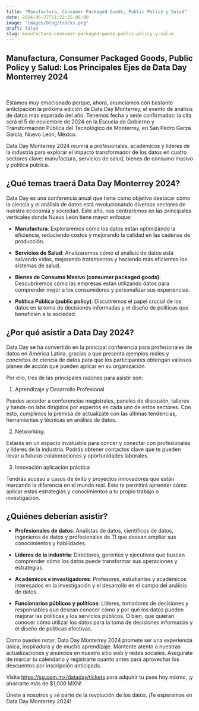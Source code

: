 ```yaml
---
title: "Manufactura, Consumer Packaged Goods, Public Policy y Salud"
date: 2024-06-27T11:22:25-06:00
image: "images/blog/tracks.png"
draft: false
slug: manufactura-consumer-packaged-goods-public-policy-y-salud
---
```


## Manufactura, Consumer Packaged Goods, Public Policy y Salud: Los Principales Ejes de Data Day Monterrey 2024

<br>

Estamos muy emocionado porque, ahora, anunciamos con bastante anticipación la próxima edición de Data Day Monterrey, el evento de análisis de datos más esperado del año. Tenemos fecha y sede confirmadas: la cita será el 5 de noviembre de 2024 en la Escuela de Gobierno y Transformación Pública del Tecnológico de Monterrey, en San Pedro Garza García, Nuevo León, México.

Data Day Monterrey 2024 reunirá a profesionales, académicos y líderes de la industria para explorar el impacto transformador de los datos en cuatro sectores clave: manufactura, servicios de salud, bienes de consumo masivo y política pública.

## ¿Qué temas traerá Data Day Monterrey 2024?

Data Day es una conferencia anual que tiene como objetivo destacar cómo la ciencia y el análisis de datos está revolucionando diversos sectores de nuestra economía y sociedad. Este año, nos centraremos en las principales verticales donde Nuevo León tiene mayor enfoque:

* **Manufactura**: Exploraremos cómo los datos están optimizando la eficiencia, reduciendo costos y mejorando la calidad en las cadenas de producción.

* **Servicios de Salud**: Analizaremos cómo el análisis de datos está salvando vidas, mejorando tratamientos y haciendo más eficientes los sistemas de salud.

* **Bienes de Consumo Masivo (consumer packaged goods)**: Descubriremos cómo las empresas están utilizando datos para comprender mejor a los consumidores y personalizar sus experiencias.

* **Política Pública (public policy)**: Discutiremos el papel crucial de los datos en la toma de decisiones informadas y el diseño de políticas que beneficien a la sociedad.

## ¿Por qué asistir a Data Day 2024?

Data Day se ha convertido en la principal conferencia para profesionales de datos en América Latina, gracias a que presenta ejemplos reales y concretos de ciencia de datos para que los participantes obtengan valiosos planes de acción que pueden aplicar en su organización.

Por ello, tres de las principales razones para asistir son:

1. Aprendizaje y Desarrollo Profesional

Puedes acceder a conferencias magistrales, paneles de discusión, talleres y hands-on labs dirigidos por expertos en cada uno de estos sectores. Con esto, cumplimos la premisa de actualízate con las últimas tendencias, herramientas y técnicas en análisis de datos.

2. Networking:

Estarás en un espacio invaluable para concer y conectar con profesionales y líderes de la industria. Podrás obtener contactos clave que te pueden llevar a futuras colaboraciones y oportunidades laborales.

3. Innovación aplicación práctica

Tendrás acceso a casos de éxito y proyectos innovadores que están marcando la diferencia en el mundo real. Esto te permitirá aprender cómo aplicar estas estrategias y conocimientos a tu propio trabajo o investigación.

## ¿Quiénes deberían asistir?

* **Profesionales de datos**: Analistas de datos, científicos de datos, ingenieros de datos y profesionales de TI que desean ampliar sus conocimientos y habilidades.

* **Líderes de la industria**: Directores, gerentes y ejecutivos que buscan comprender cómo los datos puede transformar sus operaciones y estrategias.

* **Académicos e investigadores**: Profesores, estudiantes y académicos interesados en la investigación y el desarrollo en el campo del análisis de datos.

* **Funcionarios públicos y políticos**: Líderes, tomadores de decisiones y responsables que desean conocer cómo y por qué los datos pueden mejorar las políticas y los servicios públicos. O bien, que quieran conocer cómo utilizar los datos para la toma de decisiones informadas y el diseño de políticas efectivas.

Como puedes notar, Data Day Monterrey 2024 promete ser una experiencia única, inspiradora y de mucho aprendizaje. Mantente atento a nuestras actualizaciones y anuncios en nuestro sitio web y redes sociales. Asegúrate de marcar tu calendario y registrarte cuanto antes para aprovechar los descuentos por inscripción anticipada.

Visita https://sg.com.mx/dataday/tickets para adquirir tu pase hoy mismo, ¡y ahorrarte más de $1,000 MXN!

Únete a nosotros y sé parte de la revolución de los datos. ¡Te esperamos en Data Day Monterrey 2024!
